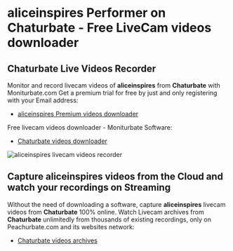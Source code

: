 # aliceinspires Performer on Chaturbate - Free LiveCam videos downloader

## Chaturbate Live Videos Recorder

Monitor and record livecam videos of **aliceinspires** from **Chaturbate** with Moniturbate.com
Get a premium trial for free by just and only registering with your Email address:
* [aliceinspires Premium videos downloader](https://moniturbate.com/request-demo-licence-key.html)

Free livecam videos downloader - Moniturbate Software:
* [Chaturbate videos downloader](https://moniturbate.com/moniturbate-download-software.html)

![aliceinspires livecam videos recorder](https://peachurnet.com/templates/moniturbate-software.png)


## Capture aliceinspires videos from the Cloud and watch your recordings on Streaming

Without the need of downloading a software, capture **aliceinspires** livecam videos from **Chaturbate** 100% online.
Watch Livecam archives from **Chaturbate** unlimitedly from thousands of existing recordings, only on Peachurbate.com and its websites network:
* [Chaturbate videos archives](https://peachurnet.com/)